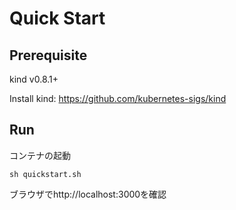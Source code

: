 # Quick Start

## Prerequisite
kind v0.8.1+

Install kind:  https://github.com/kubernetes-sigs/kind


## Run

コンテナの起動

```
sh quickstart.sh
```

ブラウザでhttp://localhost:3000を確認


